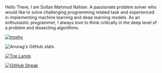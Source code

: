 Hello There,
I am Sultan Mahmud Nahian. A passionate problem solver who would like to solve challenging programming related task and experienced in implementing machine learning and deep learning models. As an enthusiastic programmer, I always love to think critically in the deep level of a problem and dissecting algorithms. 

<p align="center">

[![trophy](https://github-profile-trophy.vercel.app/?username=smn06&rank=SECRET,AA,B,C&theme=gruvbox&no-frame=true)](https://github.com/ryo-ma/github-profile-trophy)
</p>

![Anurag's GitHub stats](https://github-readme-stats.vercel.app/api?username=smn06&show_icons=true&theme=dark)

[![Top Langs](https://github-readme-stats.vercel.app/api/top-langs/?username=smn06&layout=compact)](https://github.com/anuraghazra/github-readme-stats)

[![GitHub Streak](https://github-readme-streak-stats.herokuapp.com?user=smn06&theme=dark&date_format=M%20j%5B%2C%20Y%5D&fire=DD2727&sideLabels=DDDDDD&dates=DDDDDD&currStreakLabel=DD2727)](https://git.io/streak-stats)


